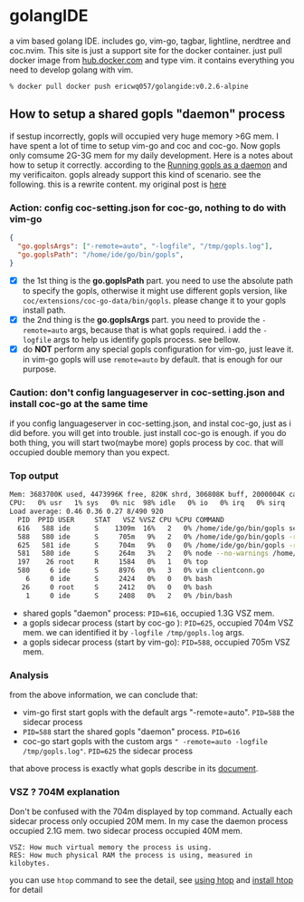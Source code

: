 # golangIDE

a vim based golang IDE. includes go, vim-go, tagbar, lightline, nerdtree and coc.nvim. This site is just a support site for the docker container.
just pull docker image from [hub.docker.com](https://hub.docker.com/r/ericwq057/golangide) and type vim. it contains everything you need to develop golang with vim.

```
% docker pull docker push ericwq057/golangide:v0.2.6-alpine
```

## How to setup a shared gopls "daemon" process
if sestup incorrectly, gopls will occupied very huge memory >6G mem. I have spent a lot of time to setup vim-go and coc and coc-go. Now gopls  only comsume 2G-3G mem for my daily development. Here is a notes about how to setup it correctly. according to the [Running gopls as a daemon](https://github.com/golang/tools/blob/master/gopls/doc/daemon.md)  and my verificaiton. gopls already support this kind of scenario. see the following.
this is a rewrite content. my original post is [here](https://github.com/josa42/coc-go/issues/76#issuecomment-678752724)

### Action:  config coc-setting.json for coc-go, nothing to do with vim-go
```json
{
  "go.goplsArgs": ["-remote=auto", "-logfile", "/tmp/gopls.log"],
  "go.goplsPath": "/home/ide/go/bin/gopls",
}
```
- [x] the 1st thing is the **go.goplsPath** part. you need to use the absolute path to specify the gopls, otherwise it might use different gopls version, like ```coc/extensions/coc-go-data/bin/gopls```. please change it to your gopls install path.
- [x] the 2nd thing is the **go.goplsArgs** part. you need to provide the ```-remote=auto``` args, because that is what gopls required. i add the ```-logfile``` args to help us identify gopls process. see bellow.
- [x] do **NOT** perform any special gopls configuration for vim-go, just leave it. in vim-go gopls will use ```remote=auto``` by default. that is enough for our purpose.

### Caution: don't config languageserver in coc-setting.json and install coc-go at the same time
if you config languageserver in coc-setting.json, and instal coc-go, just as i did before. you will get into trouble.  just install coc-go is enough. if you do both thing, you will start two(maybe more) gopls process by coc. that will occupied double memory than you expect.

### Top output 
```sh
Mem: 3683700K used, 4473996K free, 820K shrd, 306808K buff, 2000004K cached
CPU:   0% usr   1% sys   0% nic  98% idle   0% io   0% irq   0% sirq
Load average: 0.46 0.36 0.27 8/490 920
  PID  PPID USER     STAT   VSZ %VSZ CPU %CPU COMMAND
  616   588 ide      S    1309m  16%   2   0% /home/ide/go/bin/gopls serve -listen unix;/tmp/gopls-0285b6-daemon.shared -listen.timeout 1m0s
  588   580 ide      S     705m   9%   2   0% /home/ide/go/bin/gopls -remote=auto
  625   581 ide      S     704m   9%   0   0% /home/ide/go/bin/gopls -remote=auto -logfile /tmp/gopls.log
  581   580 ide      S     264m   3%   2   0% node --no-warnings /home/ide/.vim/pack/coc/start/coc.nvim-0.0.78/build/index.js
  197    26 root     R     1584   0%   1   0% top
  580     6 ide      S     8976   0%   3   0% vim clientconn.go
    6     0 ide      S     2424   0%   0   0% bash
   26     0 root     S     2412   0%   0   0% bash
    1     0 ide      S     2408   0%   2   0% /bin/bash
```
* shared gopls "daemon" process: ```PID=616```, occupied 1.3G VSZ mem.
* a gopls sidecar  process (start by coc-go ): ```PID=625```, occupied 704m VSZ mem. we can identified it by ```-logfile /tmp/gopls.log``` args.
* a gopls sidecar process (start by vim-go): ```PID=588```, occupied 705m VSZ mem.
### Analysis
from the above information, we can conclude that: 
* vim-go first start gopls with the default args "-remote=auto".  ```PID=588``` the sidecar process
* ```PID=588``` start the shared gopls "daemon" process. ```PID=616```
* coc-go start gopls with the custom args ```" -remote=auto -logfile /tmp/gopls.log"```. ```PID=625``` the sidecar process

that above process is exactly what gopls describe in its [document](https://github.com/golang/tools/blob/master/gopls/doc/daemon.md).

### VSZ ? 704M explanation
Don't be confused with the 704m displayed by top command.  Actually each sidecar process only occupied 20M mem. In my case the daemon process occupied 2.1G mem. two sidecar process occupied 40M mem.
```
VSZ: How much virtual memory the process is using.
RES: How much physical RAM the process is using, measured in kilobytes.
```
you can use ```htop``` command to see the detail, see [using htop](https://www.deonsworld.co.za/2012/12/20/understanding-and-using-htop-monitor-system-resources/#:~:text=RES%20stands%20for%20the%20resident,actually%20sharable%20memory%20or%20libraries.) and [install htop](https://www.cyberciti.biz/faq/install-htop-on-alpine-linux-using-apk/) for detail
